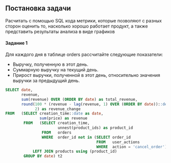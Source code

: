 ## Постановка задачи 

Расчитать с помощью SQL кода метрики, которые позволяют с разных сторон оценить то, насколько хорошо работает продукт, а также представить результаты анализа в виде графиков

#### Задание 1

Для каждого дня в таблице orders рассчитайте следующие показатели:
- Выручку, полученную в этот день.
- Суммарную выручку на текущий день.
- Прирост выручки, полученной в этот день, относительно значения выручки за предыдущий день.

```sql
SELECT date,
       revenue,
       sum(revenue) OVER (ORDER BY date) as total_revenue,
       round(100 * (revenue - lag(revenue, 1) OVER (ORDER BY date))::decimal / lag(revenue, 1) OVER (ORDER BY date),
             2) as revenue_change
FROM   (SELECT creation_time::date as date,
               sum(price) as revenue
        FROM   (SELECT creation_time,
                       unnest(product_ids) as product_id
                FROM   orders
                WHERE  order_id not in (SELECT order_id
                                        FROM   user_actions
                                        WHERE  action = 'cancel_order')) t1
            LEFT JOIN products using (product_id)
        GROUP BY date) t2
```



